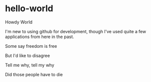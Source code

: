 # hello-world
Howdy World

I'm new to using github for development, though I've used quite a few applications from here in the past.

Some say freedom is free

  But I'd like to disagree
  
Tell me why, tell my why

  Did those people have to die
